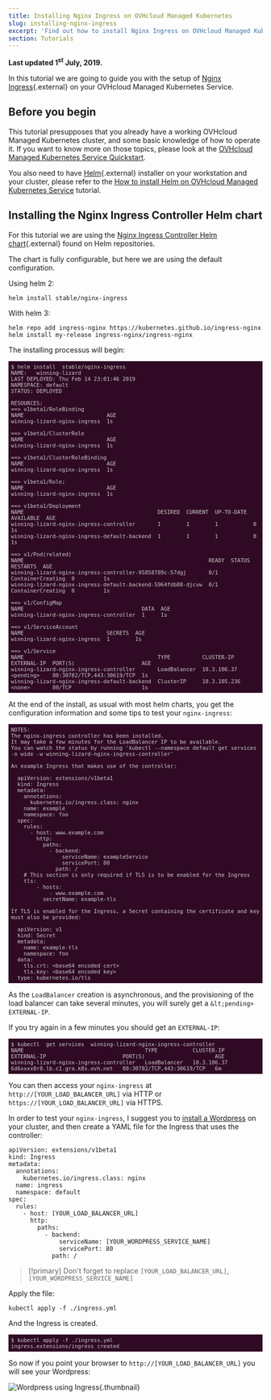 ```yaml
---
title: Installing Nginx Ingress on OVHcloud Managed Kubernetes
slug: installing-nginx-ingress
excerpt: 'Find out how to install Nginx Ingress on OVHcloud Managed Kubernetes '
section: Tutorials
---
```


**Last updated 1<sup>st</sup> July, 2019.**

<style>
 pre {
     font-size: 14px;
 }
 pre.console {
   background-color: #300A24; 
   color: #ccc;
   font-family: monospace;
   padding: 5px;
   margin-bottom: 5px;
 }
 pre.console code {
   border: solid 0px transparent;
   font-family: monospace !important;
   font-size: 0.75em;
   color: #ccc;
 }
 .small {
     font-size: 0.75em;
 }
</style>


In this tutorial we are going to guide you with the setup of [Nginx Ingress](https://github.com/kubernetes/ingress-nginx){.external} on your OVHcloud Managed Kubernetes Service.


## Before you begin

This tutorial presupposes that you already have a working OVHcloud Managed Kubernetes cluster, and some basic knowledge of how to operate it. If you want to know more on those topics, please look at the [OVHcloud Managed Kubernetes Service Quickstart](../deploying-hello-world/).

You also need to have [Helm](https://docs.helm.sh/){.external} installer on your workstation and your cluster, please refer to the [How to install Helm on OVHcloud Managed Kubernetes Service](../installing-helm/) tutorial.



## Installing the Nginx Ingress Controller Helm chart

For this tutorial we are using the [Nginx Ingress Controller  Helm chart](https://github.com/helm/charts/tree/master/stable/nginx-ingress){.external} found on Helm repositories.

The chart is fully configurable, but here we are using the default configuration.

Using helm 2:

```
helm install stable/nginx-ingress
```

With helm 3:
```
helm repo add ingress-nginx https://kubernetes.github.io/ingress-nginx
helm install my-release ingress-nginx/ingress-nginx
```

The installing processus will begin:

<pre class="console"><code>$ helm install  stable/nginx-ingress
NAME:   winning-lizard
LAST DEPLOYED: Thu Feb 14 23:01:46 2019
NAMESPACE: default
STATUS: DEPLOYED

RESOURCES:
==> v1beta1/RoleBinding
NAME                          AGE
winning-lizard-nginx-ingress  1s

==> v1beta1/ClusterRole
NAME                          AGE
winning-lizard-nginx-ingress  1s

==> v1beta1/ClusterRoleBinding
NAME                          AGE
winning-lizard-nginx-ingress  1s

==> v1beta1/Role;
NAME                          AGE
winning-lizard-nginx-ingress  1s

==> v1beta1/Deployment
NAME                                          DESIRED  CURRENT  UP-TO-DATE  AVAILABLE  AGE
winning-lizard-nginx-ingress-controller       1        1        1           0          1s
winning-lizard-nginx-ingress-default-backend  1        1        1           0          1s

==> v1/Pod(related)
NAME                                                          READY  STATUS             RESTARTS  AGE
winning-lizard-nginx-ingress-controller-95858789c-57dgj       0/1    ContainerCreating  0         1s
winning-lizard-nginx-ingress-default-backend-5964fdb88-djcvw  0/1    ContainerCreating  0         1s

==> v1/ConfigMap
NAME                                     DATA  AGE
winning-lizard-nginx-ingress-controller  1     1s

==> v1/ServiceAccount
NAME                          SECRETS  AGE
winning-lizard-nginx-ingress  1        1s

==> v1/Service
NAME                                          TYPE          CLUSTER-IP    EXTERNAL-IP  PORT(S)                     AGE
winning-lizard-nginx-ingress-controller       LoadBalancer  10.3.106.37   &lt;pending>    80:30782/TCP,443:30619/TCP  1s
winning-lizard-nginx-ingress-default-backend  ClusterIP     10.3.105.236  &lt;none>       80/TCP                      1s
</code></pre>


At the end of the install, as usual with most helm charts, you get the configuration information and some tips to
test your `nginx-ingress`:

<pre class="console"><code>NOTES:
The nginx-ingress controller has been installed.
It may take a few minutes for the LoadBalancer IP to be available.
You can watch the status by running 'kubectl --namespace default get services -o wide -w winning-lizard-nginx-ingress-controller'

An example Ingress that makes use of the controller:

  apiVersion: extensions/v1beta1
  kind: Ingress
  metadata:
    annotations:
      kubernetes.io/ingress.class: nginx
    name: example
    namespace: foo
  spec:
    rules:
      - host: www.example.com
        http:
          paths:
            - backend:
                serviceName: exampleService
                servicePort: 80
              path: /
    # This section is only required if TLS is to be enabled for the Ingress
    tls:
        - hosts:
            - www.example.com
          secretName: example-tls

If TLS is enabled for the Ingress, a Secret containing the certificate and key must also be provided:

  apiVersion: v1
  kind: Secret
  metadata:
    name: example-tls
    namespace: foo
  data:
    tls.crt: &lt;base64 encoded cert>
    tls.key: &lt;base64 encoded key>
  type: kubernetes.io/tls
</code></pre>


As the `LoadBalancer` creation is asynchronous, and the provisioning of the load balancer can take several minutes, you will surely get a `&lt;pending>` `EXTERNAL-IP`. 

If you try again in a few minutes you should get an `EXTERNAL-IP`:

<pre class="console"><code>$ kubectl  get services  winning-lizard-nginx-ingress-controller
NAME                                      TYPE           CLUSTER-IP    EXTERNAL-IP                        PORT(S)                      AGE
winning-lizard-nginx-ingress-controller   LoadBalancer   10.3.106.37   6d6xxxx8r8.lb.c1.gra.k8s.ovh.net   80:30782/TCP,443:30619/TCP   6m
</code></pre>

You can then access your `nginx-ingress` at `http://[YOUR_LOAD_BALANCER_URL]` via HTTP or `https://[YOUR_LOAD_BALANCER_URL]` via HTTPS.

In order to test your `nginx-ingress`, I suggest you to [install a Wordpress](../installing-wordpress) on your cluster, and then create a YAML file for the Ingress that uses the controller:


```
apiVersion: extensions/v1beta1
kind: Ingress
metadata:
  annotations:
    kubernetes.io/ingress.class: nginx
  name: ingress
  namespace: default
spec:
  rules:
    - host: [YOUR_LOAD_BALANCER_URL]
      http:
        paths:
          - backend:
              serviceName: [YOUR_WORDPRESS_SERVICE_NAME]
              servicePort: 80
            path: /
```

> [!primary]
> Don't forget to replace `[YOUR_LOAD_BALANCER_URL]`, `[YOUR_WORDPRESS_SERVICE_NAME]` 

Apply the file:

```
kubectl apply -f ./ingress.yml
```

And the Ingress is created. 

<pre class="console"><code>$ kubectl apply -f ./ingress.yml 
ingress.extensions/ingress created
</code></pre>

So now if you point your browser to `http://[YOUR_LOAD_BALANCER_URL]`  you will see your Wordpress:

![Wordpress using Ingress](images/installing-ingress-01.png){.thumbnail}
